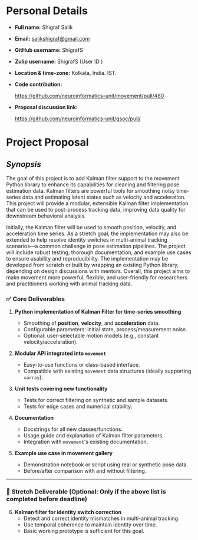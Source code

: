 # Personal Details

- **Full name:** Shigraf Salik
- **Email:** salikshigraf@gmail.com
- **GitHub username:** ShigrafS
- **Zulip username:** ShigrafS (User ID )
- **Location & time-zone:** Kolkata, India. IST.
- **Code contribution:**
    
    https://github.com/neuroinformatics-unit/movement/pull/480

- **Proposal discussion link:**

    https://github.com/neuroinformatics-unit/gsoc/pull/
    

# Project Proposal 

## *Synopsis*

The goal of this project is to add Kalman filter support to the movement Python library to enhance its capabilities for cleaning and filtering pose estimation data. Kalman filters are powerful tools for smoothing noisy time-series data and estimating latent states such as velocity and acceleration. This project will provide a modular, extensible Kalman filter implementation that can be used to post-process tracking data, improving data quality for downstream behavioral analysis.

Initially, the Kalman filter will be used to smooth position, velocity, and acceleration time series. As a stretch goal, the implementation may also be extended to help resolve identity switches in multi-animal tracking scenarios—a common challenge in pose estimation pipelines. The project will include robust testing, thorough documentation, and example use cases to ensure usability and reproducibility. The implementation may be developed from scratch or built by wrapping an existing Python library, depending on design discussions with mentors. Overall, this project aims to make movement more powerful, flexible, and user-friendly for researchers and practitioners working with animal tracking data.


### ✅ **Core Deliverables**

1. **Python implementation of Kalman Filter for time-series smoothing**
   - Smoothing of **position**, **velocity**, and **acceleration** data.
   - Configurable parameters: initial state, process/measurement noise.
   - Optional: user-selectable motion models (e.g., constant velocity/acceleration).

2. **Modular API integrated into `movement`**
   - Easy-to-use functions or class-based interface.
   - Compatible with existing `movement` data structures (ideally supporting `xarray`).

3. **Unit tests covering new functionality**
   - Tests for correct filtering on synthetic and sample datasets.
   - Tests for edge cases and numerical stability.

4. **Documentation**
   - Docstrings for all new classes/functions.
   - Usage guide and explanation of Kalman filter parameters.
   - Integration with `movement`'s existing documentation.

5. **Example use case in movement gallery**
   - Demonstration notebook or script using real or synthetic pose data.
   - Before/after comparison with and without filtering.

---

### 🎯 **Stretch Deliverable (Optional: Only if the above list is completed before deadline)**

6. **Kalman filter for identity switch correction**
   - Detect and correct identity mismatches in multi-animal tracking.
   - Use temporal coherence to maintain identity over time.
   - Basic working prototype is sufficient for this goal.
